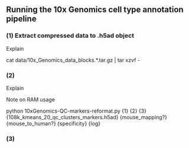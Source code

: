 ## Running the 10x Genomics cell type annotation pipeline

### (1) Extract compressed data to .h5ad object
Explain

cat data/10x_Genomics_data_blocks.*.tar.gz | tar xzvf -

### (2) 
Explain

Note on RAM usage

python 10xGenomics-QC-markers-reformat.py {1} {2} {3} {108k_kmeans_20_qc_clusters_markers.h5ad} {mouse_mapping?} {mouse_to_human?} {specificity} {log} 

### (3) 
